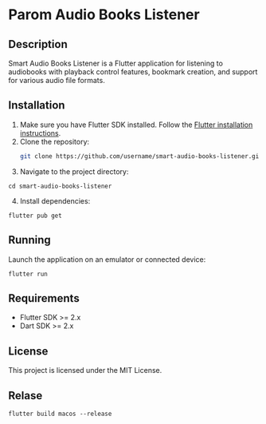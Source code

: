 # Parom Audio Books Listener

## Description
Smart Audio Books Listener is a Flutter application for listening to audiobooks with playback control features, bookmark creation, and support for various audio file formats.

## Installation
1. Make sure you have Flutter SDK installed. Follow the [Flutter installation instructions](https://flutter.dev/docs/get-started/install).
2. Clone the repository:
   ```bash
   git clone https://github.com/username/smart-audio-books-listener.git
3. Navigate to the project directory:
```
cd smart-audio-books-listener
```
4. Install dependencies:
```
flutter pub get
```

## Running
Launch the application on an emulator or connected device:

```
flutter run
```

## Requirements
- Flutter SDK >= 2.x
- Dart SDK >= 2.x

## License
This project is licensed under the MIT License.

## Relase
```
flutter build macos --release
```
